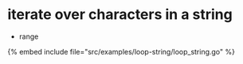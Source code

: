 # iterate over characters in a string

* range

{% embed include file="src/examples/loop-string/loop_string.go" %}


